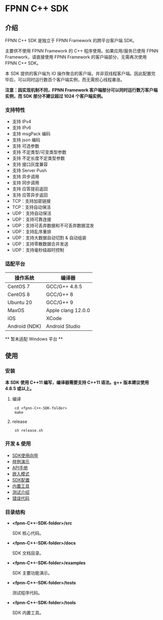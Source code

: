 # FPNN C++ SDK

## 介绍

FPNN C++ SDK 是独立于 FPNN Framework 的跨平台客户端 SDK。

主要供不使用 FPNN Framework 的 C++ 程序使用。如果应用/服务已使用 FPNN Framework，请直接使用 FPNN Framework 的客户端部分，无需再次使用 FPNN C++ SDK。

本 SDK 提供的客户端为 IO 操作聚合的客户端，并非双线程客户端。因此配置完毕后，可以同时运行数百个客户端实例，而无需担心线程暴涨。

**注意：因实现机制不同，FPNN Framework 客户端部分可以同时运行数万客户端实例，而 SDK 部分不建议超过 1024 个客户端实例。**

### 支持特性

* 支持 IPv4
* 支持 IPv6
* 支持 msgPack 编码
* 支持 json 编码
* 支持 可选参数
* 支持 不定类型/可变类型参数
* 支持 不定长度不定类型参数
* 支持 接口灰度兼容
* 支持 Server Push
* 支持 异步调用
* 支持 同步调用
* 支持 应答提前返回
* 支持 应答异步返回
* TCP：支持加密链接
* TCP：支持自动保活
* UDP：支持自动保活
* UDP：支持可靠连接
* UDP：支持可丢弃数据和不可丢弃数据混发
* UDP：支持乱序重排
* UDP：支持大数据自动切割 & 自动组装
* UDP：支持零散数据合并发送
* UDP：支持毫秒级超时控制


### 适配平台

| 操作系统 | 编译器 |
|---------|-------|
| CentOS 7 | GCC/G++ 4.8.5 |
| CentOS 8 | GCC/G++ 8 |
| Ubuntu 20 | GCC/G++ 9 |
| MaxOS | Apple clang 12.0.0 |
| iOS | XCode |
| Android (NDK) | Android Studio |

** 暂未适配 Windows 平台 **


## 使用

### 安装

**本 SDK 使用 C++11 编写，编译器需要支持 C++11 语法。g++ 版本建议使用 4.8.5 或以上。**

1. 编译

		cd <fpnn-C++-SDK-folder>
		make

1. release

		sh release.sh

### 开发 & 使用

* [SDK使用向导](docs/guide.md)
* [样例演示](docs/examples.md)
* [API手册](docs/API.md)
* [嵌入模式](docs/embedMode.md)
* [SDK配置](docs/config.md)
* [内置工具](docs/tools.md)
* [测试介绍](docs/tests.md)
* [错误代码](docs/errorCode.md)


### 目录结构

* **\<fpnn-C++-SDK-folder\>/src**

	SDK 核心代码。

* **\<fpnn-C++-SDK-folder\>/docs**

	SDK 文档目录。

* **\<fpnn-C++-SDK-folder\>/examples**

	SDK 主要功能演示。

* **\<fpnn-C++-SDK-folder\>/tests**

	测试程序代码。

* **\<fpnn-C++-SDK-folder\>/tools**

	SDK 内置工具。

